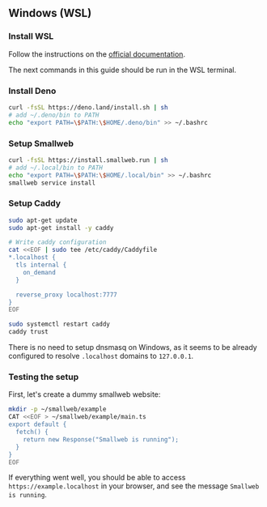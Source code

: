 ## Windows (WSL)

### Install WSL

Follow the instructions on the [official documentation](https://learn.microsoft.com/en-us/windows/wsl/install).

The next commands in this guide should be run in the WSL terminal.

### Install Deno

```sh
curl -fsSL https://deno.land/install.sh | sh
# add ~/.deno/bin to PATH
echo "export PATH=\$PATH:\$HOME/.deno/bin" >> ~/.bashrc
```

### Setup Smallweb

```sh
curl -fsSL https://install.smallweb.run | sh
# add ~/.local/bin to PATH
echo "export PATH=\$PATH:\$HOME/.local/bin" >> ~/.bashrc
smallweb service install
```

### Setup Caddy

```sh
sudo apt-get update
sudo apt-get install -y caddy

# Write caddy configuration
cat <<EOF | sudo tee /etc/caddy/Caddyfile
*.localhost {
  tls internal {
    on_demand
  }

  reverse_proxy localhost:7777
}
EOF

sudo systemctl restart caddy
caddy trust
```

There is no need to setup dnsmasq on Windows, as it seems to be already configured to resolve `.localhost` domains to `127.0.0.1`.

### Testing the setup

First, let's create a dummy smallweb website:

```sh
mkdir -p ~/smallweb/example
CAT <<EOF > ~/smallweb/example/main.ts
export default {
  fetch() {
    return new Response("Smallweb is running");
  }
}
EOF
```

If everything went well, you should be able to access `https://example.localhost` in your browser, and see the message `Smallweb is running`.
